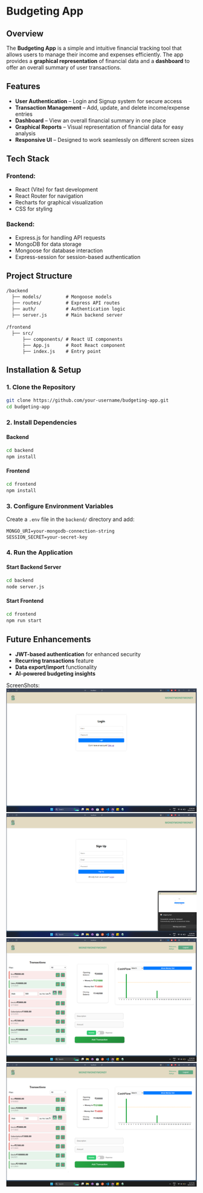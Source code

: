 # Budgeting App

## Overview

The **Budgeting App** is a simple and intuitive financial tracking tool that allows users to manage their income and expenses efficiently. The app provides a **graphical representation** of financial data and a **dashboard** to offer an overall summary of user transactions.

## Features

- **User Authentication** – Login and Signup system for secure access
- **Transaction Management** – Add, update, and delete income/expense entries
- **Dashboard** – View an overall financial summary in one place
- **Graphical Reports** – Visual representation of financial data for easy analysis
- **Responsive UI** – Designed to work seamlessly on different screen sizes

## Tech Stack

### Frontend:

- React (Vite) for fast development
- React Router for navigation
- Recharts for graphical visualization
- CSS for styling

### Backend:

- Express.js for handling API requests
- MongoDB for data storage
- Mongoose for database interaction
- Express-session for session-based authentication

## Project Structure

```
/backend
  ├── models/         # Mongoose models
  ├── routes/         # Express API routes
  ├── auth/           # Authentication logic
  ├── server.js       # Main backend server

/frontend
  ├── src/
      ├── components/ # React UI components
      ├── App.js      # Root React component
      ├── index.js    # Entry point
```

## Installation & Setup

### 1. Clone the Repository

```bash
git clone https://github.com/your-username/budgeting-app.git
cd budgeting-app
```

### 2. Install Dependencies

#### Backend

```bash
cd backend
npm install
```

#### Frontend

```bash
cd frontend
npm install
```

### 3. Configure Environment Variables

Create a `.env` file in the `backend/` directory and add:

```
MONGO_URI=your-mongodb-connection-string
SESSION_SECRET=your-secret-key
```

### 4. Run the Application

#### Start Backend Server

```bash
cd backend
node server.js
```

#### Start Frontend

```bash
cd frontend
npm run start
```

## Future Enhancements

- **JWT-based authentication** for enhanced security
- **Recurring transactions** feature
- **Data export/import** functionality
- **AI-powered budgeting insights**

ScreenShots:
![Login Page](image.png)
![Sign-up Page](image-1.png)
![Budget Page 1](image-2.png)
![Budget Page 2](image-3.png)
